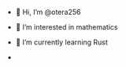 - 👋 Hi, I’m @otera256
- 👀 I’m interested in mathematics
- 🌱 I’m currently learning Rust

- 

<!---
otera256/otera256 is a ✨ special ✨ repository because its `README.md` (this file) appears on your GitHub profile.
You can click the Preview link to take a look at your changes.
--->
